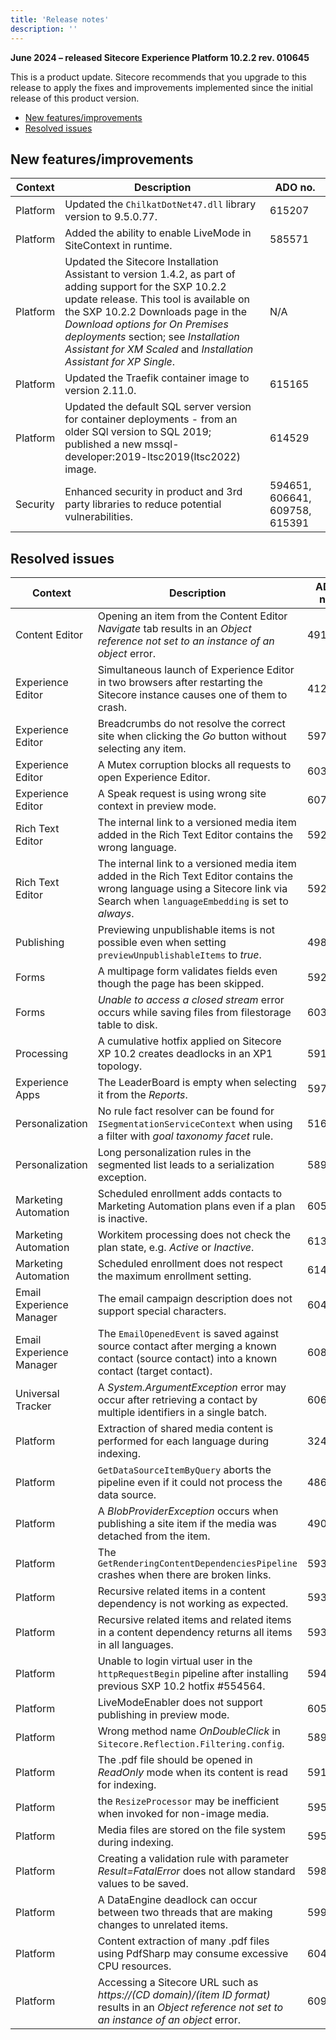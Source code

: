 ```yaml
---
title: 'Release notes'
description: ''
---
```


**June 2024 – released Sitecore Experience Platform 10.2.2 rev. 010645**

This is a product update. Sitecore recommends that you upgrade to this release to apply the fixes and improvements implemented since the initial release of this product version.

- [New features/improvements](#new-featuresimprovements)
- [Resolved issues](#resolved-issues)

## New features/improvements

| Context  | Description                                                                                                                                                                                                                                                                                                                              | ADO no.                        |
| -------- | ---------------------------------------------------------------------------------------------------------------------------------------------------------------------------------------------------------------------------------------------------------------------------------------------------------------------------------------- | ------------------------------ |
| Platform | Updated the `ChilkatDotNet47.dll` library version to 9.5.0.77.                                                                                                                                                                                                                                                                           | 615207                         |
| Platform | Added the ability to enable LiveMode in SiteContext in runtime.                                                                                                                                                                                                                                                                          | 585571                         |
| Platform | Updated the Sitecore Installation Assistant to version 1.4.2, as part of adding support for the SXP 10.2.2 update release. This tool is available on the SXP 10.2.2 Downloads page in the _Download options for On Premises deployments_ section; see _Installation Assistant for XM Scaled_ and _Installation Assistant for XP Single_. | N/A                            |
| Platform | Updated the Traefik container image​​ to version 2.11.0.                                                                                                                                                                                                                                                                                 | 615165                         |
| Platform | Updated the default SQL server version for container deployments - from an older SQl version to SQL 2019; published a new mssql-developer:2019-ltsc2019(ltsc2022) image.                                                                                                                                                                 | 614529                         |
| Security | Enhanced security in product and 3rd party libraries to reduce potential vulnerabilities.                                                                                                                                                                                                                                                | 594651, 606641, 609758, 615391 |

## Resolved issues

| Context                  | Description                                                                                                                                                                         | ADO no. |
| ------------------------ | ----------------------------------------------------------------------------------------------------------------------------------------------------------------------------------- | ------- |
| Content Editor           | Opening an item from the Content Editor _Navigate_ tab results in an _Object reference not set to an instance of an object_ error.                                                  | 491656  |
| Experience Editor        | Simultaneous launch of Experience Editor in two browsers after restarting the Sitecore instance causes one of them to crash.                                                        | 412499  |
| Experience Editor        | Breadcrumbs do not resolve the correct site when clicking the _Go_ button without selecting any item.                                                                               | 597335  |
| Experience Editor        | A Mutex corruption blocks all requests to open Experience Editor.                                                                                                                   | 603194  |
| Experience Editor        | A Speak request is using wrong site context in preview mode.                                                                                                                        | 607142  |
| Rich Text Editor         | The internal link to a versioned media item added in the Rich Text Editor contains the wrong language.                                                                              | 592307  |
| Rich Text Editor         | The internal link to a versioned media item added in the Rich Text Editor contains the wrong language using a Sitecore link via Search when `languageEmbedding` is set to _always_. | 592301  |
| Publishing               | Previewing unpublishable items is not possible even when setting `previewUnpublishableItems` to _true_.                                                                             | 498395  |
| Forms                    | A multipage form validates fields even though the page has been skipped.                                                                                                            | 592310  |
| Forms                    | _Unable to access a closed stream_ error occurs while saving files from filestorage table to disk.                                                                                  | 603638  |
| Processing               | A cumulative hotfix applied on Sitecore XP 10.2 creates deadlocks in an XP1 topology.                                                                                               | 591897  |
| Experience Apps          | The LeaderBoard is empty when selecting it from the _Reports_.                                                                                                                      | 597461  |
| Personalization          | No rule fact resolver can be found for `ISegmentationServiceContext` when using a filter with _goal taxonomy facet_ rule.                                                           | 516003  |
| Personalization          | Long personalization rules in the segmented list leads to a serialization exception.                                                                                                | 589574  |
| Marketing Automation     | Scheduled enrollment adds contacts to Marketing Automation plans even if a plan is inactive.                                                                                        | 605291  |
| Marketing Automation     | Workitem processing does not check the plan state, e.g. _Active_ or _Inactive_.                                                                                                     | 613815  |
| Marketing Automation     | Scheduled enrollment does not respect the maximum enrollment setting.                                                                                                               | 614401  |
| Email Experience Manager | The email campaign description does not support special characters.                                                                                                                 | 604409  |
| Email Experience Manager | The `EmailOpenedEvent` is saved against source contact after merging a known contact (source contact) into a known contact (target contact).                                        | 608291  |
| Universal Tracker        | A _System.ArgumentException_ error may occur after retrieving a contact by multiple identifiers in a single batch.                                                                  | 606531  |
| Platform                 | Extraction of shared media content is performed for each language during indexing.                                                                                                  | 324449  |
| Platform                 | `GetDataSourceItemByQuery` aborts the pipeline even if it could not process the data source.                                                                                        | 486907  |
| Platform                 | A _BlobProviderException_ occurs when publishing a site item if the media was detached from the item.                                                                               | 490149  |
| Platform                 | The `GetRenderingContentDependenciesPipeline` crashes when there are broken links.                                                                                                  | 593160  |
| Platform                 | Recursive related items in a content dependency is not working as expected.                                                                                                         | 593054  |
| Platform                 | Recursive related items and related items in a content dependency returns all items in all languages.                                                                               | 593323  |
| Platform                 | Unable to login virtual user in the `httpRequestBegin` pipeline after installing previous SXP 10.2 hotfix #554564.                                                                  | 594111  |
| Platform                 | LiveModeEnabler does not support publishing in preview mode.                                                                                                                        | 605729  |
| Platform                 | Wrong method name _OnDoubleClick_ in `Sitecore.Reflection.Filtering.config`.                                                                                                        | 589519  |
| Platform                 | The .pdf file should be opened in _ReadOnly_ mode when its content is read for indexing.                                                                                            | 591674  |
| Platform                 | the `ResizeProcessor` may be inefficient when invoked for non-image media.                                                                                                          | 595667  |
| Platform                 | Media files are stored on the file system during indexing.                                                                                                                          | 595670  |
| Platform                 | Creating a validation rule with parameter _Result=FatalError_ does not allow standard values to be saved.                                                                           | 598149  |
| Platform                 | A DataEngine deadlock can occur between two threads that are making changes to unrelated items.                                                                                     | 599633  |
| Platform                 | Content extraction of many .pdf files using PdfSharp may consume excessive CPU resources.                                                                                           | 604026  |
| Platform                 | Accessing a Sitecore URL such as _https://(CD domain)/(item ID format)_ results in an _Object reference not set to an instance of an object_ error.                                 | 609009  |
